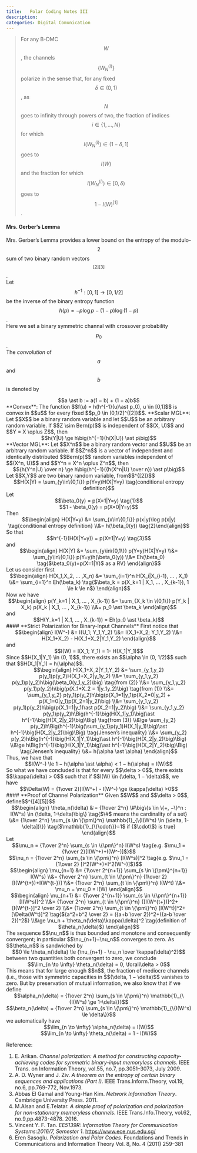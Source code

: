 ```yaml
---
title:   Polar Coding Notes III
description: 
categories: Digital Comunication
---
```


>  For any B-DMC $$W$$, the channels $$\{W_N^{(i)}\}$$ polarize in the sense that, for any fixed $$\delta \in (0, 1)$$, as $$N$$ goes to infinity through powers of two, the fraction of indices $$i \in \{1, \dots, N\}$$ for which $$I(W_N^{(i)}) \in (1 − \delta, 1]$$ goes to $$I(W)$$ and the fraction for which $$I(W_N^{(i)}) \in [0, \delta)$$ goes to $$1−I(W)^{[1]}$$.
  
#### **Mrs. Gerber’s Lemma**  
Mrs. Gerber’s Lemma provides a lower bound on the entropy of the modulo-$$2$$ sum of two binary random vectors$$^{[2][3]}$$.  
Let $$h^{-1} : [0, 1] \to [0, 1/2]$$ be the inverse of the binary entropy function $$h(p) = -p\log p - (1-p)\log(1-p)$$.  
Here we set a binary symmetric channal with crossover probability $$p_0$$.  
The *convolution* of $$a$$ and $$b$$ is denoted by  
<center>$$a \ast b := a(1 − b) + (1 − a)b$$</center>  
**Convex**: The function $$f(u) = h(h^{-1}(u)\ast p_0), u \in [0,1]$$ is convex in $$u$$ for every fixed $$p_0 \in (0,1/2]^{[2]}$$.  
**Scalar MGL**: Let $$X$$ be a binary random variable and let $$U$$ be an arbitrary random variable. If $$Z \sim Bern(p)$$ is independent of $$(X, U)$$ and $$Y = X \oplus Z$$, then
<center>$$h(Y|U) \ge h\big(h^{−1}(h(X|U)) \ast p\big)$$</center> 
**Vector MGL**: Let $$X^n$$ be a binary random vector and $$U$$ be an arbitrary random variable. If $$Z^n$$ is a vector of independent and identically distributed $$Bern(p)$$ random variables independent of $$(X^n, U)$$ and $$Y^n = X^n \oplus Z^n$$, then  
<center>$${h(Y^n|U) \over n} \ge h\big(h^{−1}({h(X^n|U) \over n}) \ast p\big)$$</center>  
Let $$X,Y$$ are two binary random variable, from$$^{[2]}$$  
<center>$$H(X|Y) = \sum_{y\in\{0,1\}} p(Y=y)H(X|Y=y) \tag{conditional entropy definition}$$</center>  
Let  
<center>$$\beta_0(y) = p(X=1|Y=y) \tag{1}$$</center>  
<center>$$1 - \beta_0(y) = p(X=0|Y=y)$$</center>  
Then    
<center>$$\begin{align} H(X|Y=y) &= \sum_{x\in\{0,1\}} p(x|y)\log p(x|y) \tag{conditional entropy definition} \\&= h(\beta_0(y)) \tag{2}\end{align}$$</center>  
So that  
<center>$$h^{-1}(H(X|Y=y)) = p(X=1|Y=y) \tag{3}$$</center>  
and  
<center>$$\begin{align} H(X|Y) &= \sum_{y\in\{0,1\}} p(Y=y)H(X|Y=y) \\&= \sum_{y\in\{0,1\}} p(Y=y)h(\beta_0(y)) \\&= Eh(\beta_0) \tag{$\beta_0(y)=p(X=1|Y)$ as a RV} \end{align}$$</center>  
Let us consider first  
<center>$$\begin{align} H(X_1,X_2, ... ,X_n) &= \sum_{i=1}^n H(X_i|X_{i-1}, ... , X_1) \\&= \sum_{i=1}^n Eh(\beta_k) \tag{$\beta_k = p(X_k=1 | X_1, ... , X_{k-1}), 1 \le k \le n$} \end{align}$$</center>  
Now we have  
<center>$$\begin{align} p(Y_k=1 | X_1, ... , X_{k-1}) &= \sum_{X_k \in \{0,1\}} p(Y_k | X_k) p(X_k | X_1, ... , X_{k-1}) \\&= p_0 \ast \beta_k \end{align}$$</center>  
and  
<center>$$H(Y_k=1 | X_1, ... , X_{k-1}) = Eh(p_0 \ast \beta_k)$$</center>  
#### **Strict Polarization for Binary-Input Channels**  
First notice that  
<center>$$\begin{align} I(W^-) &= I(U_1; Y_1,Y_2) \\&=  I(X_1+X_2; Y_1,Y_2) \\&= H(X_1+X_2) - H(X_1+X_2|Y_1,Y_2) \end{align}$$</center>  
and  
<center>$$I(W) = I(X_1; Y_1) = 1- H(X_1|Y_1)$$</center>  
Since $$H(X_1|Y_1) \in (0, 1)$$, there exists an $$\alpha \in (0, 1/2)$$ such that $$H(X_1|Y_1) = h(\alpha)$$.  
<center>$$\begin{align} H(X_1+X_2|Y_1,Y_2) &= \sum_{y_1,y_2} p(y_1)p(y_2)H(X_1+X_2|y_1y_2) \\&= \sum_{y_1,y_2} p(y_1)p(y_2)h\big(\beta_0(y_1,y_2)\big) \tag{from (2)} \\&= \sum_{y_1,y_2} p(y_1)p(y_2)h\big(p(X_1+X_2 = 1|y_1y_2)\big) \tag{from (1)} \\&= \sum_{y_1,y_2} p(y_1)p(y_2)h\big(p(X_1=1|y_1)p(X_2=0|y_2) + p(X_1=0|y_1)p(X_2=1|y_2)\big) \\&= \sum_{y_1,y_2} p(y_1)p(y_2)h\big(p(X_1=1|y_1)\ast p(X_2=1|y_2)\big) \\&= \sum_{y_1,y_2} p(y_1)p(y_2)h\Big(h^{-1}\big(H(X_1|y_1)\big)\ast h^{-1}\big(H(X_2|y_2)\big)\Big) \tag{from (3)} \\&\ge \sum_{y_2} p(y_2)h\Big(h^{-1}\big(\sum_{y_1}p(y_1)H(X_1|y_1)\big)\ast h^{-1}\big(H(X_2|y_2)\big)\Big) \tag{Jensen’s inequality} \\&= \sum_{y_2} p(y_2)h\Big(h^{-1}\big(H(X_1|Y_1)\big)\ast h^{-1}\big(H(X_2|y_2)\big)\Big) \\&\ge h\Big(h^{-1}\big(H(X_1|Y_1)\big)\ast h^{-1}\big(H(X_2|Y_2)\big)\Big) \tag{Jensen’s inequality} \\&= h(\alpha \ast \alpha) \end{align}$$</center>  
Thus, we have that  
<center>$$I(W^-) \le 1 − h(\alpha \ast \alpha) < 1 − h(\alpha) = I(W)$$</center>  
So what we have concluded is that for every $$\delta > 0$$, there exists $$\kappa(\delta) > 0$$ such that if $$I(W) \in (\delta, 1 − \delta)$$, we have  
<center>$$\Delta(W) = {1\over 2}[I(W^+) - I(W^-) \ge \kappa(\delta) >0$$</center>  
#### **Proof of Channel Polarization**  
Given $$W$$ and $$\delta > 0$$, define$$^{[4][5]}$$  
<center>$$\begin{align} \theta_n(\delta) &:= {1\over 2^n} \#\big\{s \in \{+, −\}^n : I(W^s) \in (\delta, 1-\delta)\big\} \tag{$\#$ means the cardinality of a set} \\&=  {1\over 2^n} \sum_{s \in \{\pm\}^n} \mathbb{1}_{\{I(W^s) \in (\delta, 1-\delta])\}} \tag{$\mathbb{1}_{\{\cdot\}}=1$ if {$\cdot\$} is true} \end{align}$$</center>  
Let  
<center>$$\mu_n = {1\over 2^n} \sum_{s \in \{\pm\}^n} I(W^s) \tag{e.g. $\mu_1 = {1\over 2}[I(W^+)+I(W^-)]$}$$</center>  
<center>$$\nu_n = {1\over 2^n} \sum_{s \in \{\pm\}^n} [I(W^s)]^2 \tag{e.g. $\nu_1 = {1\over 2} [I^2(W^+)+I^2(W^-)]$}$$</center>  
<center>$$\begin{align} \mu_{n+1} &= {1\over 2^{n+1}} \sum_{s \in \{\pm\}^{n+1}} I(W^s) \\&= {1\over 2^n} \sum_{t \in \{\pm\}^n} {1\over 2} [I(W^{t+})+I(W^{t-})] \\&= {1\over 2^n} \sum_{t \in \{\pm\}^n} I(W^t) \\&= \mu_n = \mu_0 = I(W) \end{align}$$</center>
<center>$$\begin{align} \nu_{n+1} &= {1\over 2^{n+1}} \sum_{s \in \{\pm\}^{n+1}} [I(W^s)]^2 \\&= {1\over 2^n} \sum_{t \in \{\pm\}^n} {[I(W^{t+})]^2+[I(W^{t-}]^2 \over 2} \\&= {1\over 2^n} \sum_{t \in \{\pm\}^n} [I(W^t)]^2+[\Delta(W^t)]^2 \tag{${a^2+b^2 \over 2} = ({a+b \over 2})^2+({a-b \over 2})^2$} \\&\ge \nu_n + \theta_n(\delta)\kappa(\delta)^2 \tag{definition of $\theta_n(\delta)$} \end{align}$$</center>  
The sequence $$\nu_n$$ is thus bounded and monotone and consequently convergent; in particular $$\nu_{n+1}−\nu_n$$ converges to zero. As $$\theta_n$$ is sandwiched by  
<center>$$0 \le \theta_n(\delta) \le {\nu_{n+1} - \nu_n \over \kappa(\delta)^2}$$</center>  
between two quantities both convergent to zero, we conclude  
<center>$$\lim_{n \to \infty} \theta_n(\delta) = 0, \forall\delta > 0$$</center>  
This means that for large enough $$n$$, the fraction of mediocre channels (i.e., those with symmetric capacities in $$(\delta, 1 − \delta)$$ vanishes to zero. But by preservation of mutual information, we also know that if we define  
<center>$$\alpha_n(\delta) = {1\over 2^n} \sum_{s \in \{\pm\}^n} \mathbb{1}_{\{I(W^s) \ge 1-\delta\}}$$</center>  
<center>$$\beta_n(\delta) = {1\over 2^n} \sum_{s \in \{\pm\}^n} \mathbb{1}_{\{I(W^s) \le \delta\}}$$</center>  
we automatically have  
<center>$$\lim_{n \to \infty} \alpha_n(\delta) = I(W)$$</center>  
<center>$$\lim_{n \to \infty} \theta_n(\delta) = 1 - I(W)$$</center>  
  
Reference:  
1. E. Arikan. *Channel polarization: A method for constructing capacity-achieving codes for symmetric binary-input memoryless channels*. IEEE Trans. on Information Theory, vol.55, no.7, pp.3051–3073, July 2009.  
2. A. D. Wyner and J. Ziv. *A theorem on the entropy of certain binary sequences and applications (Part I)*. IEEE Trans.Inform.Theory, vol.19, no.6, pp.769-772, Nov.1973.  
3. Abbas El Gamal and Young-Han Kim. *Network Information Theory*. Cambridge University Press. 2011.  
4. M.Alsan and E.Telatar. *A simple proof of polarization and polarization for non-stationary memoryless channels*. IEEE Trans.Info.Theory, vol.62, no.9,pp.4873-4878. 2016.  
5. Vincent Y. F. Tan. *EE5139R: Information Theory for Communication Systems:2016/7, Semester 1*. https://www.ece.nus.edu.sg/  
6. Eren Sasoglu. *Polarization and Polar Codes*. Foundations and Trends in Communications and Information Theory Vol. 8, No. 4 (2011) 259–381  


